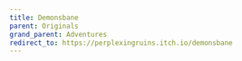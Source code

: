 ```yaml
---
title: Demonsbane
parent: Originals
grand_parent: Adventures
redirect_to: https://perplexingruins.itch.io/demonsbane
---
```

